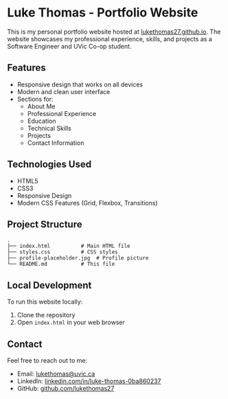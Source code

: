 # Luke Thomas - Portfolio Website

This is my personal portfolio website hosted at [lukethomas27.github.io](https://lukethomas27.github.io). The website showcases my professional experience, skills, and projects as a Software Engineer and UVic Co-op student.

## Features

- Responsive design that works on all devices
- Modern and clean user interface
- Sections for:
  - About Me
  - Professional Experience
  - Education
  - Technical Skills
  - Projects
  - Contact Information

## Technologies Used

- HTML5
- CSS3
- Responsive Design
- Modern CSS Features (Grid, Flexbox, Transitions)

## Project Structure

```
.
├── index.html          # Main HTML file
├── styles.css          # CSS styles
├── profile-placeholder.jpg  # Profile picture
└── README.md           # This file
```

## Local Development

To run this website locally:

1. Clone the repository
2. Open `index.html` in your web browser

## Contact

Feel free to reach out to me:

- Email: lukethomas@uvic.ca
- LinkedIn: [linkedin.com/in/luke-thomas-0ba860237](https://www.linkedin.com/in/luke-thomas-0ba860237)
- GitHub: [github.com/lukethomas27](https://github.com/lukethomas27)
